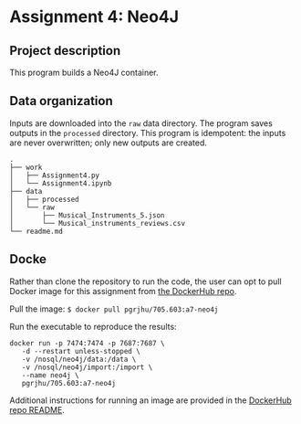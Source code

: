 # Assignment 4: Neo4J

## Project description

This program builds a Neo4J container.

## Data organization

Inputs are downloaded into the `raw` data directory. The program saves outputs in the `processed` directory. This program is idempotent: the inputs are never overwritten; only new outputs are created.
```
.
├── work
│   ├── Assignment4.py
│   └── Assignment4.ipynb
├── data
│   ├── processed
│   └── raw
│       ├── Musical_Instruments_5.json
│       └── Musical_instruments_reviews.csv
└── readme.md
```

## Docke

Rather than clone the repository to run the code, the user can opt to pull Docker image for this assignment from [the DockerHub repo](https://hub.docker.com/repository/docker/pgrjhu/705.603/general).

Pull the image: `$ docker pull pgrjhu/705.603:a7-neo4j`

Run the executable to reproduce the results: 
```
docker run -p 7474:7474 -p 7687:7687 \
   -d --restart unless-stopped \
   -v /nosql/neo4j/data:/data \
   -v /nosql/neo4j/import:/import \
   --name neo4j \
   pgrjhu/705.603:a7-neo4j
```

Additional instructions for running an image are provided in the [DockerHub repo README](https://hub.docker.com/repository/docker/pgrjhu/705.603/general).
